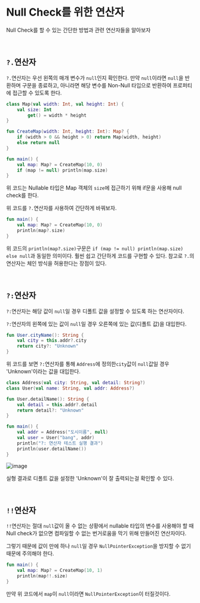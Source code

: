 # Null Check를 위한 연산자

Null Check를 할 수 있는 간단한 방법과 관련 연산자들을 알아보자

</br >

## `?.`연산자

`?.`연산자는 우선 왼쪽의 매개 변수가 `null`인지 확인한다. 만약 `null`이라면 `null`을 반환하며 구문을 종료하고, 아니라면 해당 변수를 Non-Null 타입으로 반환하여 프로퍼티에 접근할 수 있도록 한다.

~~~kotlin
class Map(val width: Int, val height: Int) {
    val size: Int
        get() = width * height
}

fun CreateMap(width: Int, height: Int): Map? {
    if (width > 0 && height > 0) return Map(width, height)
    else return null
}

fun main() {
    val map: Map? = CreateMap(10, 0)
    if (map != null) println(map.size)
}
~~~

위 코드는 Nullable 타입은 Map 객체의 `size`에 접근하기 위해 if문을 사용해 null check를 한다.

위 코드를 `?.`연산자를 사용하여 간단하게 바꿔보자.

~~~kotlin
fun main() {
    val map: Map? = CreateMap(10, 0)
    println(map?.size)
}
~~~

위 코드의 `println(map?.size)`구문은 `if (map != null) println(map.size) else null`과 동일한 의미이다. 훨씬 쉽고 간단하게 코드를 구현할 수 있다. 참고로 `?.`의 연산자는 체인 방식을 허용한다는 장점이 있다.

</br >

## `?:`연산자

`?:`연산자는 해당 값이 `null`일 경우 디폴트 값을 설정할 수 있도록 하는 연산자이다.

`?:`연산자의 왼쪽에 있는 값이 `null`일 경우 오른쪽에 있는 값(디폴트 값)을 대입한다.

~~~kotlin
fun User.cityName(): String {
    val city = this.addr?.city
    return city?: "Unknown"
}
~~~

위 코드를 보면 `?:`연산자를 통해 `Address`에 정의한`city`값이 `null`값일 경우 'Unknown'이라는 값을 대입한다.

```kotlin
class Address(val city: String, val detail: String?)
class User(val name: String, val addr: Address?)

fun User.detailName(): String {
    val detail = this.addr?.detail
    return detail?: "Unknown"
}

fun main() {
    val addr = Address("도시이름", null)
    val user = User("bang", addr)
    println("?: 연산자 테스트 실행 결과")
    println(user.detailName())
}
```

![image](https://user-images.githubusercontent.com/43977617/125825073-bd9cc39d-8148-4daf-9845-130e30af95e2.png)

실형 결과로 디폴트 값을 설정한 'Unknown'이 잘 출력되는걸 확인할 수 있다.

</br >

## `!!`연산자

`!!`연산자는 절대 `null`값이 올 수 없는 상황에서 nullable 타입의 변수를 사용해야 할 때 Null check가 없으면 컴파일할 수 없는 번거로움을 막기 위해 만들어진 연산자이다. 

그렇기 때문에 값이 만에 하나  `null`일 경우 `NullPointerException`을 방지할 수 없기 때문에 주의해야 한다.

```kotlin
fun main() {
    val map: Map? = CreateMap(10, 1)
    println(map!!.size)
}
```

만약 위 코드에서 `map`이 `null`이라면 `NullPointerException`이 터질것이다.

